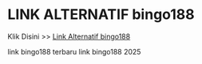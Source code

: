 # LINK ALTERNATIF bingo188

Klik Disini >> <a href="https://linksto.pages.dev/">Link Alternatif bingo188 </a>

link bingo188 terbaru
link bingo188 2025